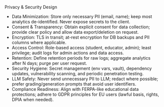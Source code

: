Privacy & Security Design

- Data Minimization: Store only necessary PII (email, name); keep most analytics de-identified. Never expose secrets to the client.
- Consent & Transparency: Obtain explicit consent for data collection; provide clear policy and allow data export/deletion on request.
- Encryption: TLS in transit; at-rest encryption for DB backups and PII columns where applicable.
- Access Control: Role-based access (student, educator, admin); least privilege; audit logs for admin actions and data access.
- Retention: Define retention periods for raw logs; aggregate analytics after N days; purge per user request.
- Security Hygiene: Secret management (env vars, vault), dependency updates, vulnerability scanning, and periodic penetration testing.
- LLM Safety: Never send unnecessary PII to LLM; redact where possible; prefer grading/generation prompts that avoid user identifiers.
- Compliance Readiness: Align with FERPA-like educational data protections; adhere to GDPR principles for EU users (lawful basis, rights, DPIA when needed).

